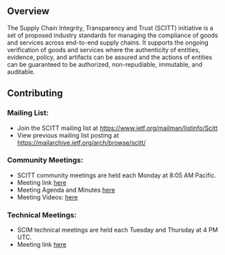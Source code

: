 ## Overview

The Supply Chain Integrity, Transparency and Trust (SCITT) initiative is a set of proposed industry standards for managing the compliance of goods and services across end-to-end supply chains. It supports the ongoing verification of goods and services where the authenticity of entities, evidence, policy, and artifacts can be assured and the actions of entities can be guaranteed to be authorized, non-repudiable, immutable, and auditable.

## Contributing

### Mailing List:
 - Join the SCITT mailing list at https://www.ietf.org/mailman/listinfo/Scitt
 - View previous mailing list posting at https://mailarchive.ietf.org/arch/browse/scitt/

### Community Meetings:
- SCITT community meetings are held each Monday at 8:05 AM Pacific.
- Meeting link [here](https://teams.microsoft.com/l/meetup-join/19%3ameeting_YWI2YzM0YmYtYmJkOC00ODg2LWI1MmItYmJmZWM1OTI4Y2Ex%40thread.v2/0?context=%7b%22Tid%22%3a%2272f988bf-86f1-41af-91ab-2d7cd011db47%22%2c%22Oid%22%3a%22531852bd-66b0-45f7-abad-b1e0ad3b3a32%22%7d)
- Meeting Agenda and Minutes [here](https://docs.google.com/document/d/1vf-EliXByhg5HZfgVbTqZhfaJFCmvMdQuZ4tC-Eq6wg/edit?usp=sharing)
- Meeting Videos: [here](https://www.youtube.com/playlist?list=PLbB5UJQyY-2WZ6r1AK1njicgwcowVypet)

### Technical Meetings:
- SCIM technical meetings are held each Tuesday and Thursday at 4 PM UTC.
- Meeting link [here](https://teams.microsoft.com/l/meetup-join/19%3ameeting_OWUwMDhiZjEtYjkwNS00NDA0LTlmMTgtNGZhOGE0NmU3ZTcz%40thread.v2/0?context=%7b%22Tid%22%3a%2272f988bf-86f1-41af-91ab-2d7cd011db47%22%2c%22Oid%22%3a%22bced92fe-7c20-456e-9afd-5b18c383de81%22%7d)
